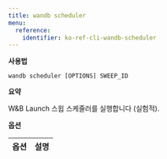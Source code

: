 ```yaml
---
title: wandb scheduler
menu:
  reference:
    identifier: ko-ref-cli-wandb-scheduler
---
```


**사용법**

`wandb scheduler [OPTIONS] SWEEP_ID`

**요약**

W&B Launch 스윕 스케줄러를 실행합니다 (실험적).

**옵션**

| **옵션** | **설명** |
| :--- | :--- |
